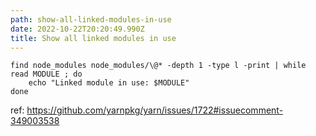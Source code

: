 ```yaml
---
path: show-all-linked-modules-in-use
date: 2022-10-22T20:20:49.990Z
title: Show all linked modules in use
---
```



```
find node_modules node_modules/\@* -depth 1 -type l -print | while read MODULE ; do
    echo "Linked module in use: $MODULE"
done
```

ref: https://github.com/yarnpkg/yarn/issues/1722#issuecomment-349003538